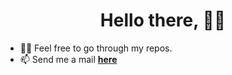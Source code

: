 <h1 align='center'>Hello there, 👋🏾</h1>

[//]: <> (<p align='center'>My name is Ekunnusi Theophilus. You can call me Phil for short.I am a Software Engineer focused on Web Technologies💙. </p>)

[//]: <> (<p align='center'>)
[//]: <> (<a href="https://twitter.com/theoflux_uiux">)
[//]: <>    (<img src="https://img.shields.io/badge/twitter-%231DA1F2.svg?&style=for-the-badge&logo=twitter&logoColor=white" />)
[//]: <>  (</a>&nbsp;&nbsp;)
[//]: <>  (<a href="https://www.linkedin.com/in/theophilus-ekunnusi-3257a0169">)
[//]: <>    (<img src="https://img.shields.io/badge/linkedin-%230077B5.svg?&style=for-the-badge&logo=linkedin&logoColor=white" />)
[//]: <>  (</a>&nbsp;&nbsp;)
[//]: <>  (<a href="https://instagram.com/theo_flux">)
[//]: <> (<img src= "https://img.shields.io/badge/instagram-%230077B5.svg?&style=for-the-badge&logo=instagram&logoColor=white" />)
[//]: <>  (</a>&nbsp;&nbsp;)
[//]: <>  (<a href="mailto:tifluse@gmail.com">)
[//]: <>    (<img src="https://img.shields.io/badge/email me-%23D14836.svg?&style=for-the-badge&logo=gmail&logoColor=white" />)
[//]: <>  (</a>)
[//]: <> (</p>)

[//]: <> (-🌱 I’m currently learning **How to build Immersive websites with jaw-dropping animations from scratch using GSAP, webpack, nodejs, babel**)

- 👨‍💻 Feel free to go through my repos.
- 📫 Send me a mail **[here](mailto:ekunnusitheophilus@gmail.com)**
